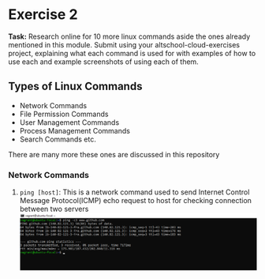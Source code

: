 # Exercise 2

**Task:**
Research online for 10 more linux commands aside the ones already mentioned in this module. Submit using your altschool-cloud-exercises project, explaining what each command is used for with examples of how to use each and example screenshots of using each of them.

## Types of Linux Commands
* Network Commands
* File Permission Commands
* User Management Commands
* Process Management Commands
* Search Commands etc.

There are many more these ones are discussed in this repository

### Network Commands

1. ``` ping [host] ```: This is a network command used to send Internet Control Message Protocol(ICMP) echo request to host for checking connection between two servers
![ping](images\ping.png)